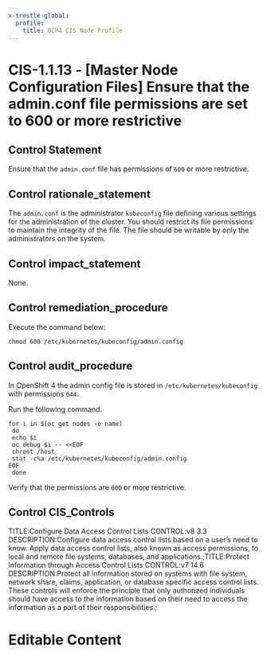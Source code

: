 ```yaml
---
x-trestle-global:
  profile:
    title: OCP4 CIS Node Profile
---
```


# CIS-1.1.13 - \[Master Node Configuration Files\] Ensure that the admin.conf file permissions are set to 600 or more restrictive

## Control Statement

Ensure that the `admin.conf` file has permissions of `600` or more restrictive.

## Control rationale_statement

The `admin.conf` is the administrator `kubeconfig` file defining various settings for the administration of the cluster. You should restrict its file permissions to maintain the integrity of the file. The file should be writable by only the administrators on the system.

## Control impact_statement

None.

## Control remediation_procedure

Execute the command below:

```
chmod 600 /etc/kubernetes/kubeconfig/admin.config
```

## Control audit_procedure

In OpenShift 4 the admin config file is stored in `/etc/kubernetes/kubeconfig` with permissions `644`.

Run the following command.

```
for i in $(oc get nodes -o name)
 do
 echo $i
 oc debug $i -- <<EOF
 chroot /host
 stat -c%a /etc/kubernetes/kubeconfig/admin.config
EOF
 done
```

Verify that the permissions are `600` or more restrictive.

## Control CIS_Controls

TITLE:Configure Data Access Control Lists CONTROL:v8 3.3 DESCRIPTION:Configure data access control lists based on a user’s need to know. Apply data access control lists, also known as access permissions, to local and remote file systems, databases, and applications.;TITLE:Protect Information through Access Control Lists CONTROL:v7 14.6 DESCRIPTION:Protect all information stored on systems with file system, network share, claims, application, or database specific access control lists. These controls will enforce the principle that only authorized individuals should have access to the information based on their need to access the information as a part of their responsibilities.;

# Editable Content

<!-- Make additions and edits below -->
<!-- The above represents the contents of the control as received by the profile, prior to additions. -->
<!-- If the profile makes additions to the control, they will appear below. -->
<!-- The above markdown may not be edited but you may edit the content below, and/or introduce new additions to be made by the profile. -->
<!-- If there is a yaml header at the top, parameter values may be edited. Use --set-parameters to incorporate the changes during assembly. -->
<!-- The content here will then replace what is in the profile for this control, after running profile-assemble. -->
<!-- The current profile has no added parts for this control, but you may add new ones here. -->
<!-- Each addition must have a heading either of the form ## Control my_addition_name -->
<!-- or ## Part a. (where the a. refers to one of the control statement labels.) -->
<!-- "## Control" parts are new parts added after the statement part. -->
<!-- "## Part" parts are new parts added into the top-level statement part with that label. -->
<!-- Subparts may be added with nested hash levels of the form ### My Subpart Name -->
<!-- underneath the parent ## Control or ## Part being added -->
<!-- See https://ibm.github.io/compliance-trestle/tutorials/ssp_profile_catalog_authoring/ssp_profile_catalog_authoring for guidance. -->
